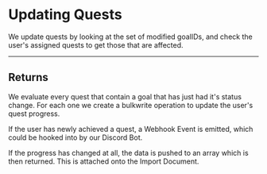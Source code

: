 # Updating Quests

We update quests by looking at the set of modified
goalIDs, and check the user's assigned quests to
get those that are affected.

*****

## Returns

We evaluate every quest that contain a goal that has just had it's status change.
For each one we create a bulkwrite operation to update the user's quest
progress.

If the user has newly achieved a quest, a Webhook Event
is emitted, which could be hooked into by our Discord Bot.

If the progress has changed at all, the data is
pushed to an array which is then returned. This is
attached onto the Import Document.
